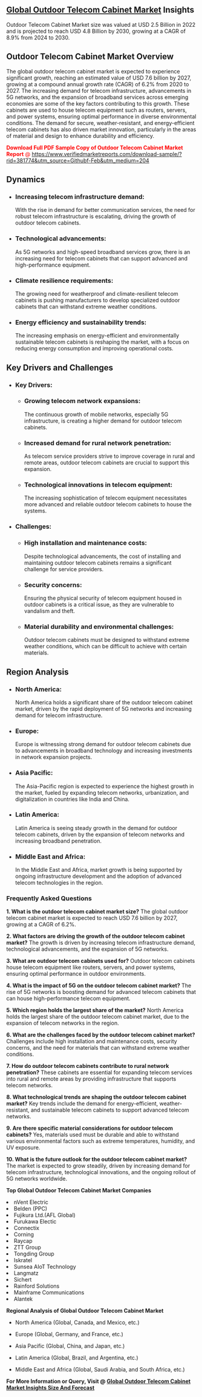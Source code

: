 <h2><a href="https://www.verifiedmarketreports.com/download-sample/?rid=381774&amp;utm_source=Githubf&amp;utm_medium=204" target="_blank">Global Outdoor Telecom Cabinet Market</a> Insights</h2><p>Outdoor Telecom Cabinet Market size was valued at USD 2.5 Billion in 2022 and is projected to reach USD 4.8 Billion by 2030, growing at a CAGR of 8.9% from 2024 to 2030.</p><p> <h2>Outdoor Telecom Cabinet Market Overview</h2> <p>The global outdoor telecom cabinet market is expected to experience significant growth, reaching an estimated value of USD 7.6 billion by 2027, growing at a compound annual growth rate (CAGR) of 6.2% from 2020 to 2027. The increasing demand for telecom infrastructure, advancements in 5G networks, and the expansion of broadband services across emerging economies are some of the key factors contributing to this growth. These cabinets are used to house telecom equipment such as routers, servers, and power systems, ensuring optimal performance in diverse environmental conditions. The demand for secure, weather-resistant, and energy-efficient telecom cabinets has also driven market innovation, particularly in the areas of material and design to enhance durability and efficiency.</p> <p><p><span class=""><span style="color: #ff0000;"><strong>Download Full PDF Sample Copy of Outdoor Telecom Cabinet Market Report</strong> @ </span><a href="https://www.verifiedmarketreports.com/download-sample/?rid=381774&amp;utm_source=Githubf-Feb&amp;utm_medium=204" target="_blank">https://www.verifiedmarketreports.com/download-sample/?rid=381774&amp;utm_source=Githubf-Feb&amp;utm_medium=204</a></span></p></p> <h2>Dynamics</h2> <ul> <li><h3>Increasing telecom infrastructure demand:</h3> With the rise in demand for better communication services, the need for robust telecom infrastructure is escalating, driving the growth of outdoor telecom cabinets.</li> <li><h3>Technological advancements:</h3> As 5G networks and high-speed broadband services grow, there is an increasing need for telecom cabinets that can support advanced and high-performance equipment.</li> <li><h3>Climate resilience requirements:</h3> The growing need for weatherproof and climate-resilient telecom cabinets is pushing manufacturers to develop specialized outdoor cabinets that can withstand extreme weather conditions.</li> <li><h3>Energy efficiency and sustainability trends:</h3> The increasing emphasis on energy-efficient and environmentally sustainable telecom cabinets is reshaping the market, with a focus on reducing energy consumption and improving operational costs.</li> </ul> <h2>Key Drivers and Challenges</h2> <ul> <li><h3>Key Drivers:</h3> <ul> <li><h3>Growing telecom network expansions:</h3> The continuous growth of mobile networks, especially 5G infrastructure, is creating a higher demand for outdoor telecom cabinets.</li> <li><h3>Increased demand for rural network penetration:</h3> As telecom service providers strive to improve coverage in rural and remote areas, outdoor telecom cabinets are crucial to support this expansion.</li> <li><h3>Technological innovations in telecom equipment:</h3> The increasing sophistication of telecom equipment necessitates more advanced and reliable outdoor telecom cabinets to house the systems.</li> </ul> </li> <li><h3>Challenges:</h3> <ul> <li><h3>High installation and maintenance costs:</h3> Despite technological advancements, the cost of installing and maintaining outdoor telecom cabinets remains a significant challenge for service providers.</li> <li><h3>Security concerns:</h3> Ensuring the physical security of telecom equipment housed in outdoor cabinets is a critical issue, as they are vulnerable to vandalism and theft.</li> <li><h3>Material durability and environmental challenges:</h3> Outdoor telecom cabinets must be designed to withstand extreme weather conditions, which can be difficult to achieve with certain materials.</li> </ul> </li> </ul> <h2>Region Analysis</h2> <ul> <li><h3>North America:</h3> North America holds a significant share of the outdoor telecom cabinet market, driven by the rapid deployment of 5G networks and increasing demand for telecom infrastructure.</li> <li><h3>Europe:</h3> Europe is witnessing strong demand for outdoor telecom cabinets due to advancements in broadband technology and increasing investments in network expansion projects.</li> <li><h3>Asia Pacific:</h3> The Asia-Pacific region is expected to experience the highest growth in the market, fueled by expanding telecom networks, urbanization, and digitalization in countries like India and China.</li> <li><h3>Latin America:</h3> Latin America is seeing steady growth in the demand for outdoor telecom cabinets, driven by the expansion of telecom networks and increasing broadband penetration.</li> <li><h3>Middle East and Africa:</h3> In the Middle East and Africa, market growth is being supported by ongoing infrastructure development and the adoption of advanced telecom technologies in the region.</li> </ul> <h3>Frequently Asked Questions</h3> <p><b>1. What is the outdoor telecom cabinet market size?</b> The global outdoor telecom cabinet market is expected to reach USD 7.6 billion by 2027, growing at a CAGR of 6.2%.</p> <p><b>2. What factors are driving the growth of the outdoor telecom cabinet market?</b> The growth is driven by increasing telecom infrastructure demand, technological advancements, and the expansion of 5G networks.</p> <p><b>3. What are outdoor telecom cabinets used for?</b> Outdoor telecom cabinets house telecom equipment like routers, servers, and power systems, ensuring optimal performance in outdoor environments.</p> <p><b>4. What is the impact of 5G on the outdoor telecom cabinet market?</b> The rise of 5G networks is boosting demand for advanced telecom cabinets that can house high-performance telecom equipment.</p> <p><b>5. Which region holds the largest share of the market?</b> North America holds the largest share of the outdoor telecom cabinet market, due to the expansion of telecom networks in the region.</p> <p><b>6. What are the challenges faced by the outdoor telecom cabinet market?</b> Challenges include high installation and maintenance costs, security concerns, and the need for materials that can withstand extreme weather conditions.</p> <p><b>7. How do outdoor telecom cabinets contribute to rural network penetration?</b> These cabinets are essential for expanding telecom services into rural and remote areas by providing infrastructure that supports telecom networks.</p> <p><b>8. What technological trends are shaping the outdoor telecom cabinet market?</b> Key trends include the demand for energy-efficient, weather-resistant, and sustainable telecom cabinets to support advanced telecom networks.</p> <p><b>9. Are there specific material considerations for outdoor telecom cabinets?</b> Yes, materials used must be durable and able to withstand various environmental factors such as extreme temperatures, humidity, and UV exposure.</p> <p><b>10. What is the future outlook for the outdoor telecom cabinet market?</b> The market is expected to grow steadily, driven by increasing demand for telecom infrastructure, technological innovations, and the ongoing rollout of 5G networks worldwide.</p> </p><p><strong>Top Global Outdoor Telecom Cabinet Market Companies</strong></p><div data-test-id=""><p><li>nVent Electric</li><li> Belden (PPC)</li><li> Fujikura Ltd.(AFL Global)</li><li> Furukawa Electic</li><li> Connectix</li><li> Corning</li><li> Raycap</li><li> ZTT Group</li><li> Tongding Group</li><li> Iskratel</li><li> Sunsea AIoT Technology</li><li> Langmatz</li><li> Sichert</li><li> Rainford Solutions</li><li> Mainframe Communications</li><li> Alantek</li></p><div><strong>Regional Analysis of&nbsp;Global Outdoor Telecom Cabinet Market</strong></div><ul><li dir="ltr"><p dir="ltr">North America&nbsp;(Global, Canada, and Mexico, etc.)</p></li><li dir="ltr"><p dir="ltr">Europe (Global, Germany, and France, etc.)</p></li><li dir="ltr"><p dir="ltr">Asia Pacific&nbsp;(Global, China, and Japan, etc.)</p></li><li dir="ltr"><p dir="ltr">Latin America&nbsp;(Global, Brazil, and Argentina, etc.)</p></li><li dir="ltr">Middle East and Africa&nbsp;(Global, Saudi Arabia, and South Africa, etc.)</li></ul><p><strong>For More Information or Query, Visit @&nbsp;</strong><strong><a href="https://www.verifiedmarketreports.com/product/outdoor-telecom-cabinet-market/?utm_source=Githubf&amp;utm_medium=204" target="_blank">Global Outdoor Telecom Cabinet Market Insights Size And Forecast</a></strong></p></div>
